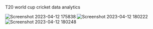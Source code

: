 T20 world cup cricket data analytics 

![Screenshot 2023-04-12 175838](https://user-images.githubusercontent.com/91049140/231490245-e5e09737-3ecc-49e4-8e8f-1a2f9b57d731.jpg)
![Screenshot 2023-04-12 180222](https://user-images.githubusercontent.com/91049140/231490288-1698e662-64f0-4404-9437-042b2dac3499.jpg)
![Screenshot 2023-04-12 180248](https://user-images.githubusercontent.com/91049140/231490327-5427ff25-6291-48c2-a199-3be4016adb4c.jpg)
